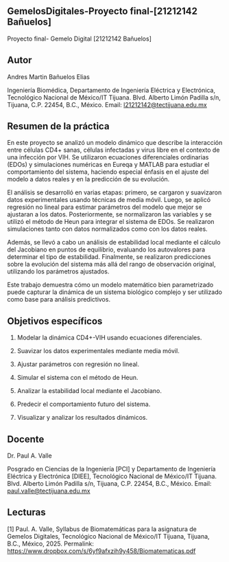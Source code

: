 ## GemelosDigitales-Proyecto final-[21212142 Bañuelos]
Proyecto final- Gemelo Digital [21212142 Bañuelos]
## Autor
Andres Martin Bañuelos Elias

Ingeniería Biomédica, Departamento de Ingeniería Eléctrica y Electrónica, Tecnológico Nacional de México/IT Tijuana. Blvd. Alberto Limón Padilla s/n, Tijuana, C.P. 22454, B.C., México. Email: l21212142@tectijuana.edu.mx

## Resumen de la práctica
En este proyecto se analizó un modelo dinámico que describe la interacción entre células CD4+ sanas, células infectadas y virus libre en el contexto de una infección por VIH. Se utilizaron ecuaciones diferenciales ordinarias (EDOs) y simulaciones numéricas en Eureqa y MATLAB para estudiar el comportamiento del sistema, haciendo especial énfasis en el ajuste del modelo a datos reales y en la predicción de su evolución.

El análisis se desarrolló en varias etapas: primero, se cargaron y suavizaron datos experimentales usando técnicas de media móvil. Luego, se aplicó regresión no lineal para estimar parámetros del modelo que mejor se ajustaran a los datos. Posteriormente, se normalizaron las variables y se utilizó el método de Heun para integrar el sistema de EDOs. Se realizaron simulaciones tanto con datos normalizados como con los datos reales.

Además, se llevó a cabo un análisis de estabilidad local mediante el cálculo del Jacobiano en puntos de equilibrio, evaluando los autovalores para determinar el tipo de estabilidad. Finalmente, se realizaron predicciones sobre la evolución del sistema más allá del rango de observación original, utilizando los parámetros ajustados.

Este trabajo demuestra cómo un modelo matemático bien parametrizado puede capturar la dinámica de un sistema biológico complejo y ser utilizado como base para análisis predictivos.

## Objetivos específicos

1. Modelar la dinámica CD4+-VIH usando ecuaciones diferenciales.

2. Suavizar los datos experimentales mediante media móvil.

3. Ajustar parámetros con regresión no lineal.

4. Simular el sistema con el método de Heun.

5. Analizar la estabilidad local mediante el Jacobiano.

6. Predecir el comportamiento futuro del sistema.

7. Visualizar y analizar los resultados dinámicos.

## Docente
Dr. Paul A. Valle

Posgrado en Ciencias de la Ingeniería [PCI] y Departamento de Ingeniería Eléctrica y Electrónica [DIEE], Tecnológico Nacional de México/IT Tijuana. Blvd. Alberto Limón Padilla s/n, Tijuana, C.P. 22454, B.C., México. Email: paul.valle@tectijuana.edu.mx

## Lecturas
[1] Paul. A. Valle, Syllabus de Biomatemáticas para la asignatura de Gemelos Digitales, Tecnológico Nacional de México/IT Tijuana, Tijuana, B.C., México, 2025. Permalink: https://www.dropbox.com/s/6yf9afxzih9y458/Biomatematicas.pdf
